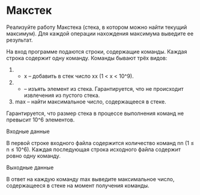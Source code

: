 # Макстек
Реализуйте работу Макстека (стека, в котором можно найти текущий максимум). Для каждой операции нахождения максимума выведите ее результат.

На вход программе подаются строки, содержащие команды. Каждая строка содержит одну команду. Команды бывают трёх видов:

1. + x – добавить в стек число xx (1 < x < 10^9).
2. - – изъять элемент из стека. Гарантируется, что не происходит извлечения из пустого стека.
3. max – найти максимальное число, содержащееся в стеке.

Гарантируется, что размер стека в процессе выполнения команд не превысит 10^6 элементов.

Входные данные

В первой строке входного файла содержится количество команд nn (1 ≤ n ≤ 10^6). Каждая последующая строка исходного файла содержит ровно одну команду.

Выходные данные

В ответ на каждую команду max выведите максимальное число, содержащееся в стеке на момент получения команды.
